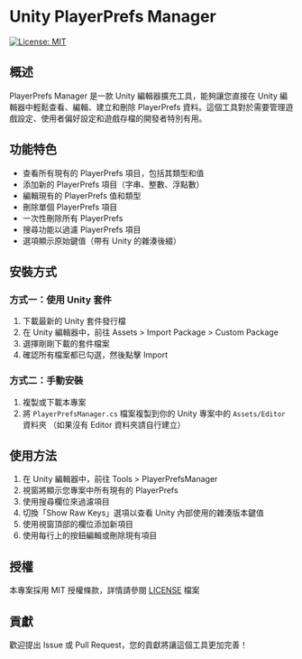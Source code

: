 # Unity PlayerPrefs Manager

[![License: MIT](https://img.shields.io/badge/License-MIT-yellow.svg)](https://opensource.org/licenses/MIT)

## 概述

PlayerPrefs Manager 是一款 Unity 編輯器擴充工具，能夠讓您直接在 Unity 編輯器中輕鬆查看、編輯、建立和刪除 PlayerPrefs 資料。這個工具對於需要管理遊戲設定、使用者偏好設定和遊戲存檔的開發者特別有用。

## 功能特色

- 查看所有現有的 PlayerPrefs 項目，包括其類型和值
- 添加新的 PlayerPrefs 項目（字串、整數、浮點數）
- 編輯現有的 PlayerPrefs 值和類型
- 刪除單個 PlayerPrefs 項目
- 一次性刪除所有 PlayerPrefs
- 搜尋功能以過濾 PlayerPrefs 項目
- 選項顯示原始鍵值（帶有 Unity 的雜湊後綴）

## 安裝方式

### 方式一：使用 Unity 套件

1. 下載最新的 Unity 套件發行檔
2. 在 Unity 編輯器中，前往 Assets > Import Package > Custom Package
3. 選擇剛剛下載的套件檔案
4. 確認所有檔案都已勾選，然後點擊 Import

### 方式二：手動安裝

1. 複製或下載本專案
2. 將 `PlayerPrefsManager.cs` 檔案複製到你的 Unity 專案中的 `Assets/Editor` 資料夾
   （如果沒有 Editor 資料夾請自行建立）

## 使用方法

1. 在 Unity 編輯器中，前往 Tools > PlayerPrefsManager
2. 視窗將顯示您專案中所有現有的 PlayerPrefs
3. 使用搜尋欄位來過濾項目
4. 切換「Show Raw Keys」選項以查看 Unity 內部使用的雜湊版本鍵值
5. 使用視窗頂部的欄位添加新項目
6. 使用每行上的按鈕編輯或刪除現有項目

## 授權

本專案採用 MIT 授權條款，詳情請參閱 [LICENSE](LICENSE) 檔案

## 貢獻

歡迎提出 Issue 或 Pull Request，您的貢獻將讓這個工具更加完善！
